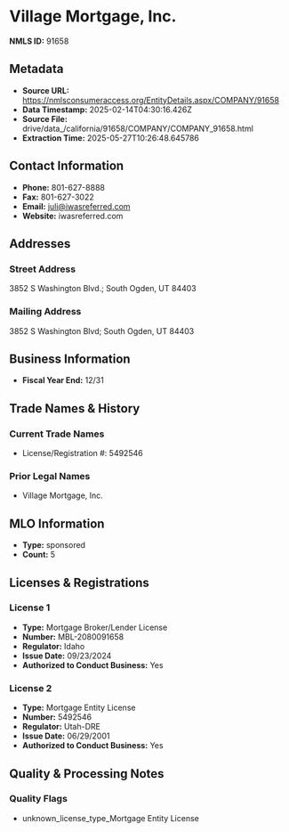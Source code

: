 # Village Mortgage, Inc.

**NMLS ID:** 91658

## Metadata
- **Source URL:** https://nmlsconsumeraccess.org/EntityDetails.aspx/COMPANY/91658
- **Data Timestamp:** 2025-02-14T04:30:16.426Z
- **Source File:** drive/data_/california/91658/COMPANY/COMPANY_91658.html
- **Extraction Time:** 2025-05-27T10:26:48.645786

## Contact Information
- **Phone:** 801-627-8888
- **Fax:** 801-627-3022
- **Email:** juli@iwasreferred.com
- **Website:** iwasreferred.com

## Addresses
### Street Address
3852 S Washington Blvd.; South Ogden, UT 84403

### Mailing Address
3852 S Washington Blvd; South Ogden, UT 84403

## Business Information
- **Fiscal Year End:** 12/31

## Trade Names & History
### Current Trade Names
- License/Registration #: 5492546

### Prior Legal Names
- Village Mortgage, Inc.

## MLO Information
- **Type:** sponsored
- **Count:** 5

## Licenses & Registrations

### License 1
- **Type:** Mortgage Broker/Lender License
- **Number:** MBL-2080091658
- **Regulator:** Idaho
- **Issue Date:** 09/23/2024
- **Authorized to Conduct Business:** Yes

### License 2
- **Type:** Mortgage Entity License
- **Number:** 5492546
- **Regulator:** Utah-DRE
- **Issue Date:** 06/29/2001
- **Authorized to Conduct Business:** Yes

## Quality & Processing Notes
### Quality Flags
- unknown_license_type_Mortgage Entity License
